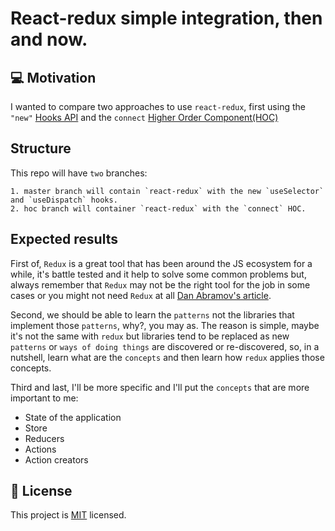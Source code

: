 # React-redux simple integration, then and now.

## :computer: Motivation

I wanted to compare two approaches to use `react-redux`, first using the `"new"` [Hooks API](https://reactjs.org/docs/hooks-intro.html) and the `connect` [Higher Order Component(HOC)](https://reactjs.org/docs/higher-order-components.html)

## Structure

This repo will have `two` branches:

    1. master branch will contain `react-redux` with the new `useSelector` and `useDispatch` hooks.
    2. hoc branch will container `react-redux` with the `connect` HOC.

## Expected results

First of, `Redux` is a great tool that has been around the JS ecosystem for a while, it's battle tested and it help to solve some common problems but, always remember that `Redux` may not be the right tool for the job in some cases or you might not need `Redux` at all [Dan Abramov's article](https://medium.com/@dan_abramov/you-might-not-need-redux-be46360cf367).

Second, we should be able to learn the `patterns` not the libraries that implement those `patterns`, why?, you may as. The reason is simple, maybe it's not the same with `redux` but libraries tend to be replaced as new `patterns` or `ways of doing things` are discovered or re-discovered, so, in a nutshell, learn what are the `concepts` and then learn how `redux` applies those concepts.

Third and last, I'll be more specific and I'll put the `concepts` that are more important to me:

- State of the application
- Store
- Reducers
- Actions
- Action creators

## :bookmark: License

This project is [MIT](LICENSE) licensed.
